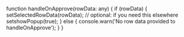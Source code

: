 function handleOnApprove(rowData: any) {
  if (rowData) {
    setSelectedRowData(rowData); // optional: if you need this elsewhere
    setshowPopup(true);
  } else {
    console.warn('No row data provided to handleOnApprove');
  }
}